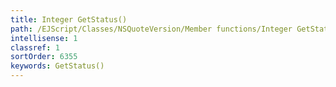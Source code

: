```yaml
---
title: Integer GetStatus()
path: /EJScript/Classes/NSQuoteVersion/Member functions/Integer GetStatus()
intellisense: 1
classref: 1
sortOrder: 6355
keywords: GetStatus()
---
```





